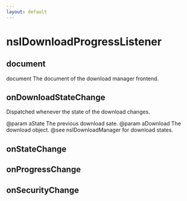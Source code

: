 ```yaml
---
layout: default
---
```


# nsIDownloadProgressListener #

## document ##

document
The document of the download manager frontend.


## onDownloadStateChange ##

Dispatched whenever the state of the download changes.

@param aState The previous download sate.
@param aDownload The download object.
@see nsIDownloadManager for download states.


## onStateChange ##

## onProgressChange ##

## onSecurityChange ##
